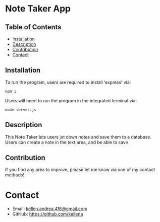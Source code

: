 # Note Taker App

## Table of Contents
* [Installation](#installation)
* [Description](#discription)
* [Contribution](#contribution)
* [Contact](#contact)

## Installation

To run the program, users are required to install 'express' via:

    npm i

Users will need to run the program in the integrated terminal via:

    node server.js

## Description

This Note Taker lets users jot down notes and save them to a database.  Users can create a note in the text area, and be able to save 

## Contribution

If you find any area to improve, please let me know via one of my contact methods!

# Contact

* Email: kellen.andrea.416@gmail.com
* GitHub: https://github.com/kellena